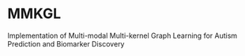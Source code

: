 # MMKGL
Implementation of Multi-modal Multi-kernel Graph Learning for Autism Prediction and Biomarker Discovery
